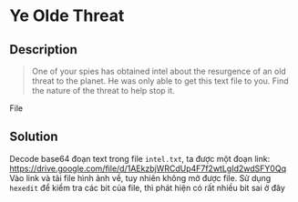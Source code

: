 # Ye Olde Threat
## Description
> One of your spies has obtained intel about the resurgence of an old threat to the planet. He was only able to get this text file to you. Find the nature of the threat to help stop it.    

File
## Solution
Decode base64 đoạn text trong file `intel.txt`, ta được một đoạn link: https://drive.google.com/file/d/1AEkzbjWRCdUp4F7f2wtLgId2wdSFY0Qq     
Vào link và tải file hình ảnh về, tuy nhiên không mở được file. Sử dụng `hexedit` để kiểm tra các bit của file, thì phát hiện có rất nhiều bit sai ở đây      
